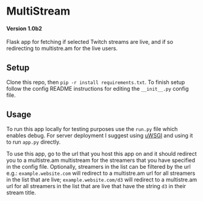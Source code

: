 # MultiStream

#### Version 1.0b2

Flask app for fetching if selected Twitch streams are live, and if so redirecting to multistre.am for the live users.

## Setup

Clone this repo, then `pip -r install requirements.txt`. To finish setup follow the config README instructions for 
editing the `__init__.py` config file.

## Usage

To run this app locally for testing purposes use the `run.py` file which enables debug. For server deployment I suggest
using [uWSGI](http://uwsgi-docs.readthedocs.io/en/latest/) and using it to run `app.py` directly.

To use this app, go to the url that you host this app on and it should redirect you to a multistre.am multistream for the 
streamers that you have specified in the config file. Optionally, streamers in the list can be filtered by the url e.g.:
`example.website.com` will redirect to a multistre.am url for all streamers in the list that are live; 
`example.website.com/d3` will redirect to a multistre.am url for all streamers in the list that are live that have the
   string `d3` in their stream title.
